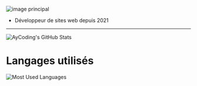 <!-- ### Hi there 👋 -->
![image principal](https://media.discordapp.net/attachments/803923653729189890/917085361186951198/unknown.png)

* Développeur de sites web depuis 2021
___

![AyCoding's GitHub Stats](https://github-readme-stats.vercel.app/api?username=AyCoding&show_icons=true&theme=github_dark)
# Langages utilisés
![Most Used Languages](https://github-readme-stats.vercel.app/api/top-langs/?username=AyCoding&langs_count=5&theme=github_dark)

<!--
**AyCoding/AyCoding** is a ✨ _special_ ✨ repository because its `README.md` (this file) appears on your GitHub profile.

Here are some ideas to get you started:

- 🔭 I’m currently working on ...
- 🌱 I’m currently learning ...
- 👯 I’m looking to collaborate on ...
- 🤔 I’m looking for help with ...
- 💬 Ask me about ...
- 📫 How to reach me: ...
- 😄 Pronouns: ...
- ⚡ Fun fact: ...
-->
